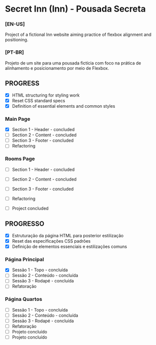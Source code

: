 # Secret Inn (Inn) -  Pousada Secreta

### [EN-US]
Project of a fictional Inn website aiming practice of flexbox alignment and positioning.

### [PT-BR]
Projeto de um site para uma pousada fictícia com foco na prática de alinhamento e posicionamento por meio de Flexbox.


## PROGRESS

- [X] HTML structuring for styling work
- [X] Reset CSS standard specs
- [X] Definition of essential elements and common styles
### Main Page
- [X] Section 1 - Header - concluded
- [ ] Section 2 - Content - concluded
- [ ] Section 3 - Footer - concluded
- [ ] Refactoring
### Rooms Page
- [ ] Section 1 - Header - concluded
- [ ] Section 2 - Content - concluded
- [ ] Section 3 - Footer - concluded
- [ ] Refactoring
- [ ] Project concluded


## PROGRESSO

- [X] Estruturação da página HTML para posterior estilização
- [X] Reset das especificações CSS padrões
- [X] Definição de elementos essenciais e estilizações comuns
### Página Principal
- [X] Sessão 1 - Topo - concluída
- [ ] Sessão 2 - Conteúdo - concluída
- [ ] Sessão 3 - Rodapé - concluída
- [ ] Refatoração
### Página Quartos
- [ ] Sessão 1 - Topo - concluída
- [ ] Sessão 2 - Conteúdo - concluída
- [ ] Sessão 3 - Rodapé - concluída
- [ ] Refatoração
- [ ] Projeto concluído
- [ ] Projeto concluído
